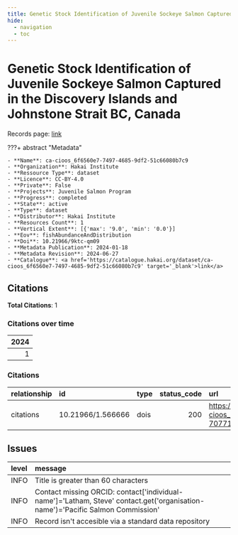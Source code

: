 ```yaml
---
title: Genetic Stock Identification of Juvenile Sockeye Salmon Captured in the Discovery Islands and Johnstone Strait BC, Canada
hide:
  - navigation
  - toc
---
```


# Genetic Stock Identification of Juvenile Sockeye Salmon Captured in the Discovery Islands and Johnstone Strait BC, Canada

Records page: <a href='https://catalogue.hakai.org/dataset/ca-cioos_6f6560e7-7497-4685-9df2-51c66080b7c9' target='_blank'>link</a>

???+ abstract "Metadata"

    - **Name**: ca-cioos_6f6560e7-7497-4685-9df2-51c66080b7c9 
    - **Organization**: Hakai Institute 
    - **Ressource Type**: dataset 
    - **Licence**: CC-BY-4.0 
    - **Private**: False 
    - **Projects**: Juvenile Salmon Program 
    - **Progress**: completed 
    - **State**: active 
    - **Type**: dataset 
    - **Distributor**: Hakai Institute 
    - **Resources Count**: 1 
    - **Vertical Extent**: [{'max': '9.0', 'min': '0.0'}] 
    - **Eov**: fishAbundanceAndDistribution 
    - **Doi**: 10.21966/9ktc-qm09 
    - **Metadata Publication**: 2024-01-18 
    - **Metadata Revision**: 2024-06-27 
    - **Catalogue**: <a href='https://catalogue.hakai.org/dataset/ca-cioos_6f6560e7-7497-4685-9df2-51c66080b7c9' target='_blank'>link</a> 

<div id='map'></div>


## Citations

**Total Citations**: 1

### Citations over time

|   2024 |
|-------:|
|      1 |

### Citations

| relationship   | id                | type   |   status_code | url                                                                               |
|:---------------|:------------------|:-------|--------------:|:----------------------------------------------------------------------------------|
| citations      | 10.21966/1.566666 | dois   |           200 | https://catalogue.hakai.org/dataset/ca-cioos_6c449900-c726-4e9a-b241-707711e253a7 |




## Issues
| level   | message                                                                                                                        |
|:--------|:-------------------------------------------------------------------------------------------------------------------------------|
| INFO    | Title is greater than 60 characters                                                                                            |
| INFO    | Contact missing ORCID: contact['individual-name']='Latham, Steve' contact.get('organisation-name')='Pacific Salmon Commission' |
| INFO    | Record isn't accesible via a standard data repository                                                                          |


<script>
   document.addEventListener("DOMContentLoaded", function() {
    var map = L.map('map').setView([51.505, -125.09], 5);
    L.tileLayer('https://tile.openstreetmap.org/{z}/{x}/{y}.png', {
        maxZoom: 19,
        attribution: '&copy; <a href="http://www.openstreetmap.org/copyright">OpenStreetMap</a>'
    }).addTo(map);
    var geojsonFeature = {
        "type": "Feature",
        "properties": {
            "name" : "Genetic Stock Identification of Juvenile Sockeye Salmon Captured in the Discovery Islands and Johnstone Strait BC, Canada"
        },
        "geometry": {'type': 'Polygon', 'coordinates': [[[-127.0, 49.88], [-124.4, 49.88], [-124.4, 50.84], [-127.0, 50.84], [-127.0, 49.88]]]}
    }
    L.geoJSON(geojsonFeature).addTo(map);
   })
</script>